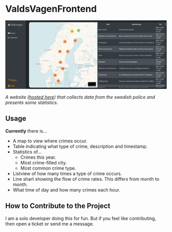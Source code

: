 # ValdsVagenFrontend

![awd](./preview.png)

_A website ([hosted here](https://pommee.github.io/ValdsVagenFrontend/)) that collects data from the swedish police and presents some statistics._

## Usage

**Currently** there is...
* A map to view where crimes occur.
* Table indicating what type of crime, description and timestamp.
* Statistics of...  
    * Crimes this year.
    * Most crime-filled city.
    * Most common crime type.
* Listview of how many times a type of crime occurs.
* Line shart showing the flow of crime rates. This differs from month to month.
* What time of day and how many crimes each hour.

## How to Contribute to the Project

I am a solo developer doing this for fun. But if you feel like contributing, then open a ticket or send me a message.
